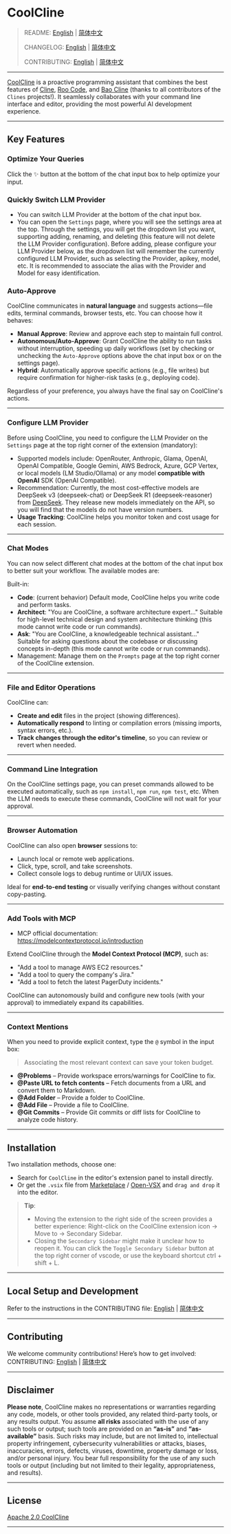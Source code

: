 # CoolCline

> README: [English](README.md) | [简体中文](README_zh.md)
>
> CHANGELOG: [English](CHANGELOG.md) | [简体中文](CHANGELOG_zh.md)
>
> CONTRIBUTING: [English](CONTRIBUTING.md) | [简体中文](CONTRIBUTING_zh.md)

---

[CoolCline](https://gitee.com/coolcline/coolcline.git) is a proactive programming assistant that combines the best features of [Cline](https://github.com/cline/cline.git), [Roo Code](https://github.com/RooVetGit/Roo-Code.git), and [Bao Cline](https://github.com/jnorthrup/Bao-Cline.git) (thanks to all contributors of the `Clines` projects!). It seamlessly collaborates with your command line interface and editor, providing the most powerful AI development experience.

---

## Key Features

### Optimize Your Queries

Click the ✨ button at the bottom of the chat input box to help optimize your input.

### Quickly Switch LLM Provider

- You can switch LLM Provider at the bottom of the chat input box.
- You can open the `Settings` page, where you will see the settings area at the top. Through the settings, you will get the dropdown list you want, supporting adding, renaming, and deleting (this feature will not delete the LLM Provider configuration). Before adding, please configure your LLM Provider below, as the dropdown list will remember the currently configured LLM Provider, such as selecting the Provider, apikey, model, etc. It is recommended to associate the alias with the Provider and Model for easy identification.

### Auto-Approve

CoolCline communicates in **natural language** and suggests actions—file edits, terminal commands, browser tests, etc. You can choose how it behaves:

- **Manual Approve**: Review and approve each step to maintain full control.
- **Autonomous/Auto-Approve**: Grant CoolCline the ability to run tasks without interruption, speeding up daily workflows (set by checking or unchecking the `Auto-Approve` options above the chat input box or on the settings page).
- **Hybrid**: Automatically approve specific actions (e.g., file writes) but require confirmation for higher-risk tasks (e.g., deploying code).

Regardless of your preference, you always have the final say on CoolCline's actions.

---

### Configure LLM Provider

Before using CoolCline, you need to configure the LLM Provider on the `Settings` page at the top right corner of the extension (mandatory):

- Supported models include: OpenRouter, Anthropic, Glama, OpenAI, OpenAI Compatible, Google Gemini, AWS Bedrock, Azure, GCP Vertex, or local models (LM Studio/Ollama) or any model **compatible with OpenAI** SDK (OpenAI Compatible).
- Recommendation: Currently, the most cost-effective models are DeepSeek v3 (deepseek-chat) or DeepSeek R1 (deepseek-reasoner) from [DeepSeek](https://platform.deepseek.com/usage). They release new models immediately on the API, so you will find that the models do not have version numbers.
- **Usage Tracking**: CoolCline helps you monitor token and cost usage for each session.

---

### Chat Modes

You can now select different chat modes at the bottom of the chat input box to better suit your workflow. The available modes are:

Built-in:

- **Code**: (current behavior) Default mode, CoolCline helps you write code and perform tasks.
- **Architect**: "You are CoolCline, a software architecture expert..." Suitable for high-level technical design and system architecture thinking (this mode cannot write code or run commands).
- **Ask**: "You are CoolCline, a knowledgeable technical assistant..." Suitable for asking questions about the codebase or discussing concepts in-depth (this mode cannot write code or run commands).
- Management: Manage them on the `Prompts` page at the top right corner of the CoolCline extension.

---

### File and Editor Operations

CoolCline can:

- **Create and edit** files in the project (showing differences).
- **Automatically respond** to linting or compilation errors (missing imports, syntax errors, etc.).
- **Track changes through the editor's timeline**, so you can review or revert when needed.

---

### Command Line Integration

On the CoolCline settings page, you can preset commands allowed to be executed automatically, such as `npm install`, `npm run`, `npm test`, etc. When the LLM needs to execute these commands, CoolCline will not wait for your approval.

---

### Browser Automation

CoolCline can also open **browser** sessions to:

- Launch local or remote web applications.
- Click, type, scroll, and take screenshots.
- Collect console logs to debug runtime or UI/UX issues.

Ideal for **end-to-end testing** or visually verifying changes without constant copy-pasting.

---

### Add Tools with MCP

- MCP official documentation: https://modelcontextprotocol.io/introduction

Extend CoolCline through the **Model Context Protocol (MCP)**, such as:

- "Add a tool to manage AWS EC2 resources."
- "Add a tool to query the company's Jira."
- "Add a tool to fetch the latest PagerDuty incidents."

CoolCline can autonomously build and configure new tools (with your approval) to immediately expand its capabilities.

---

### Context Mentions

When you need to provide explicit context, type the `@` symbol in the input box:

> Associating the most relevant context can save your token budget.

- **@Problems** – Provide workspace errors/warnings for CoolCline to fix.
- **@Paste URL to fetch contents** – Fetch documents from a URL and convert them to Markdown.
- **@Add Folder** – Provide a folder to CoolCline.
- **@Add File** – Provide a file to CoolCline.
- **@Git Commits** – Provide Git commits or diff lists for CoolCline to analyze code history.

---

## Installation

Two installation methods, choose one:

- Search for `CoolCline` in the editor's extension panel to install directly.
- Or get the `.vsix` file from [Marketplace](https://marketplace.visualstudio.com/items?itemName=CoolCline.coolcline) / [Open-VSX](https://open-vsx.org/extension/CoolCline/coolcline) and `drag and drop` it into the editor.

> **Tip**:
>
> - Moving the extension to the right side of the screen provides a better experience: Right-click on the CoolCline extension icon -> Move to -> Secondary Sidebar.
> - Closing the `Secondary Sidebar` might make it unclear how to reopen it. You can click the `Toggle Secondary Sidebar` button at the top right corner of vscode, or use the keyboard shortcut ctrl + shift + L.

---

## Local Setup and Development

Refer to the instructions in the CONTRIBUTING file: [English](./CONTRIBUTING.md) | [简体中文](./CONTRIBUTING_zh.md)

---

## Contributing

We welcome community contributions! Here’s how to get involved:
CONTRIBUTING: [English](./CONTRIBUTING.md) | [简体中文](./CONTRIBUTING_zh.md)

---

## Disclaimer

**Please note**, CoolCline makes no representations or warranties regarding any code, models, or other tools provided, any related third-party tools, or any results output. You assume **all risks** associated with the use of any such tools or output; such tools are provided on an **“as-is”** and **“as-available”** basis. Such risks may include, but are not limited to, intellectual property infringement, cybersecurity vulnerabilities or attacks, biases, inaccuracies, errors, defects, viruses, downtime, property damage or loss, and/or personal injury. You bear full responsibility for the use of any such tools or output (including but not limited to their legality, appropriateness, and results).

---

## License

[Apache 2.0 CoolCline](./LICENSE)

---
